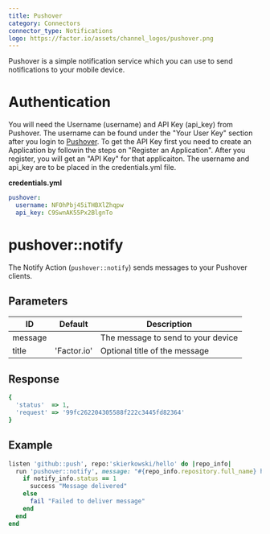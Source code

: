 ```yaml
---
title: Pushover
category: Connectors
connector_type: Notifications
logo: https://factor.io/assets/channel_logos/pushover.png
---
```

Pushover is a simple notification service which you can use to send notifications to your mobile device.

# Authentication
You will need the Username (username) and API Key (api\_key) from Pushover. The username can be found under the "Your User Key" section after you login to [Pushover](https://pushover.net). To get the API Key first you need to create an Application by followin the steps on "Register an Application". After you register, you will get an "API Key" for that applicaiton. The username and api_key are to be placed in the credentials.yml file.

**credentials.yml**

```yaml
pushover:
  username: NFOhPbj45iTHBXlZhqpw
  api_key: C9SwnAK55Px2BlgnTo
```

# pushover::notify
The Notify Action (`pushover::notify`) sends messages to your Pushover clients.

## Parameters
ID | Default | Description
--- | --- | ---
message | | The message to send to your device
title | 'Factor.io' | Optional title of the message

## Response
```ruby
{
  'status'  => 1,
  'request' => '99fc262204305588f222c3445fd82364'
}
```

## Example
```ruby
listen 'github::push', repo:'skierkowski/hello' do |repo_info|
  run 'pushover::notify', message: "#{repo_info.repository.full_name} has new code" do |notify_info|
    if notify_info.status == 1
      success "Message delivered" 
    else
      fail "Failed to deliver message"
    end
  end
end
```
